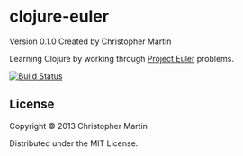 clojure-euler
=============
Version 0.1.0 Created by Christopher Martin

Learning Clojure by working through [Project Euler](http://projecteuler.net/about) problems.

[![Build Status](https://travis-ci.org/cgmartin/clojure-euler.png?branch=master)](https://travis-ci.org/cgmartin/clojure-euler)

## License

Copyright © 2013 Christopher Martin

Distributed under the MIT License.